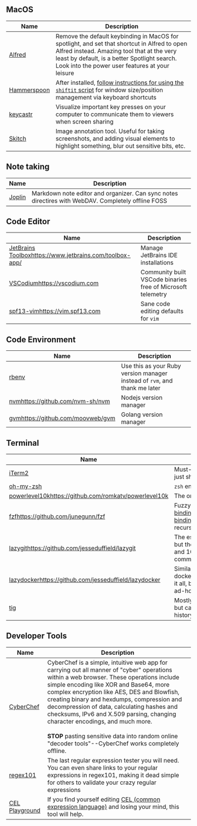 ## MacOS

| Name | Description |
|---|---|
| [Alfred](https://www.alfredapp.com) | Remove the default keybinding in MacOS for spotlight, and set that shortcut in Alfred to open Alfred instead. Amazing tool that at the very least by default, is a better Spotlight search. Look into the power user features at your leisure |
| [Hammerspoon](http://www.hammerspoon.org) | After installed, [follow instructions for using the `shiftit` script](https://github.com/peterklijn/hammerspoon-shiftit) for window size/position management via keyboard shortcuts |
| [keycastr](https://github.com/keycastr/keycastr) | Visualize important key presses on your computer to communicate them to viewers when screen sharing |
| [Skitch](https://apps.apple.com/us/app/skitch-snap-mark-up-share/id425955336?mt=12) | Image annotation tool. Useful for taking screenshots, and adding visual elements to highlight something, blur out sensitive bits, etc. |



## Note taking

| Name | Description |
|---|---|
| [Joplin](https://joplinapp.org) | Markdown note editor and organizer. Can sync notes directires with WebDAV. Completely offline FOSS |

## Code Editor

| Name | Description |
|---|---|
| [JetBrains Toolbox](https://www.jetbrains.com/toolbox-app/)https://www.jetbrains.com/toolbox-app/ | Manage JetBrains IDE installations |
| [VSCodium](https://vscodium.com)https://vscodium.com | Community built VSCode binaries free of Microsoft telemetry |
| [spf13-vim](https://vim.spf13.com)https://vim.spf13.com | Sane code editing defaults for `vim` |

## Code Environment

| Name | Description |
|---|---|
| [rbenv](https://github.com/rbenv/rbenv) | Use this as your Ruby version manager instead of `rvm`, and thank me later |
| [nvm](https://github.com/nvm-sh/nvm)https://github.com/nvm-sh/nvm | Nodejs version manager |
| [gvm](https://github.com/moovweb/gvm)https://github.com/moovweb/gvm | Golang version manager |

## Terminal

| Name | Description |
|---|---|
| [iTerm2](https://iterm2.com) | Must-have terminal replacement that should just ship with macos at this point |
| [oh-my-zsh](https://ohmyz.sh) | `zsh` enhancement suite |
| [powerlevel10k](https://github.com/romkatv/powerlevel10k)https://github.com/romkatv/powerlevel10k | The only ohmyzsh theme that you need |
| [fzf](https://github.com/junegunn/fzf)https://github.com/junegunn/fzf | Fuzzy finder. [Install key bindings](https://github.com/junegunn/fzf#key-bindings-for-command-line)https://github.com/junegunn/fzf#key-bindings-for-command-line to make `ctrl-r` recursive search UX actually good |
| [lazygit](https://github.com/jesseduffield/lazygit)https://github.com/jesseduffield/lazygit | The essential `git` UI. Doesn't do everything, but the 99% it does is 100% less error prone and 100% faster than hacking together `git` commands ad-hoc |
| [lazydocker](https://github.com/jesseduffield/lazydocker)https://github.com/jesseduffield/lazydocker | Similar to lazygit, a UI for running docker/compose containers. Again, doesn't do it all, but what it does is better than doing it ad-hoc |
| [tig](https://github.com/jonas/tig) | Mostly unnecessary if you're using `lazygit`, but can still be helpful for quickly viewing `git` history |

## Developer Tools

| Name | Description |
|---|---|
| [CyberChef](https://github.com/gchq/CyberChef) | CyberChef is a simple, intuitive web app for carrying out all manner of "cyber" operations within a web browser. These operations include simple encoding like XOR and Base64, more complex encryption like AES, DES and Blowfish, creating binary and hexdumps, compression and decompression of data, calculating hashes and checksums, IPv6 and X.509 parsing, changing character encodings, and much more.<br><br>**STOP** pasting sensitive data into random online "decoder tools"--CyberChef works completely offline. |
| [regex101](https://regex101.com) | The last regular expression tester you will need. You can even share links to your regular expressions in regex101, making it dead simple for others to validate your crazy regular expressions |
| [CEL Playground](https://playcel.undistro.io) | If you find yourself editing [CEL (common expression language)](https://github.com/google/cel-spec) and losing your mind, this tool will help. |

